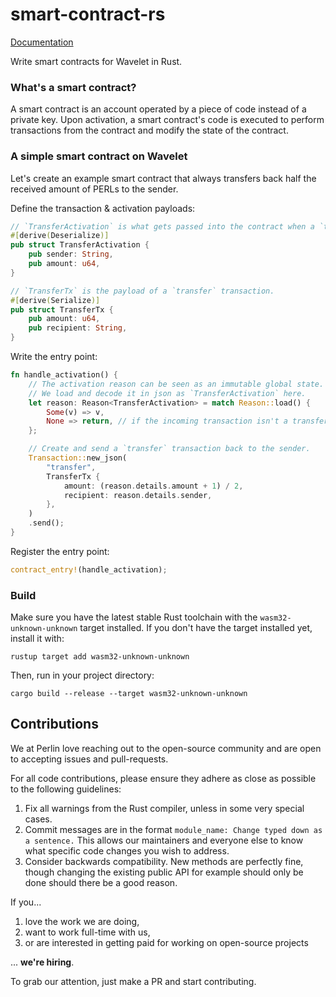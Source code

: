 # smart-contract-rs

[Documentation](https://docs.rs/smart-contract)

Write smart contracts for Wavelet in Rust.

### What's a smart contract?

A smart contract is an account operated by a piece of code instead of a private key. Upon activation, a smart contract's code is executed to perform transactions from the contract and modify the state of the contract.

### A simple smart contract on Wavelet

Let's create an example smart contract that always transfers back half the received amount of PERLs to the sender.

Define the transaction & activation payloads:

```rust
// `TransferActivation` is what gets passed into the contract when a `transfer` transaction occurs.
#[derive(Deserialize)]
pub struct TransferActivation {
    pub sender: String,
    pub amount: u64,
}

// `TransferTx` is the payload of a `transfer` transaction.
#[derive(Serialize)]
pub struct TransferTx {
    pub amount: u64,
    pub recipient: String,
}
```

Write the entry point:

```rust
fn handle_activation() {
    // The activation reason can be seen as an immutable global state.
    // We load and decode it in json as `TransferActivation` here.
    let reason: Reason<TransferActivation> = match Reason::load() {
        Some(v) => v,
        None => return, // if the incoming transaction isn't a transfer, do nothing.
    };

    // Create and send a `transfer` transaction back to the sender.
    Transaction::new_json(
        "transfer",
        TransferTx {
            amount: (reason.details.amount + 1) / 2,
            recipient: reason.details.sender,
        },
    )
    .send();
}
```

Register the entry point:

```rust
contract_entry!(handle_activation);
```

### Build

Make sure you have the latest stable Rust toolchain with the `wasm32-unknown-unknown` target installed. If you don't
have the target installed yet, install it with:

```
rustup target add wasm32-unknown-unknown
```

Then, run in your project directory:

```
cargo build --release --target wasm32-unknown-unknown
```

## Contributions

We at Perlin love reaching out to the open-source community and are open to
accepting issues and pull-requests.

For all code contributions, please ensure they adhere as close as possible to
the following guidelines:

1. Fix all warnings from the Rust compiler, unless in some very special cases.
2. Commit messages are in the format `module_name: Change typed down as a sentence.`
   This allows our maintainers and everyone else to know what specific code
   changes you wish to address.
3. Consider backwards compatibility. New methods are perfectly fine, though
   changing the existing public API for example should only be
   done should there be a good reason.

If you...

1. love the work we are doing,
2. want to work full-time with us,
3. or are interested in getting paid for working on open-source projects

... **we're hiring**.

To grab our attention, just make a PR and start contributing.
